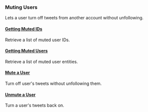 ### Muting Users

Lets a user turn off tweets from another account without unfollowing.

#### [Getting Muted IDs](Muting-Users/Getting-Muted-IDs.md)

Retrieve a list of muted user IDs.

#### [Getting Muted Users](Muting-Users/Getting-Muted-Users.md)

Retrieve a list of muted user entities.

#### [Mute a User](Muting-Users/Mute-a-User.md)

Turn off user's tweets without unfollowing them.

#### [Unmute a User](Muting-Users/Unmute-a-User.md)

Turn a user's tweets back on.